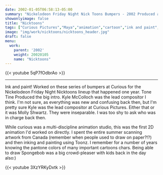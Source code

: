 ```yaml
---
date: 2002-01-05T06:58:13-05:00
summary: "Nickelodeon Friday Night Nick Toons Bumpers - 2002 Produced at Curious Pictures."
showonlyimage: false
title: "Nicktoons"
tags: ["Curious Pictures","Maya","animation","cartoon","ink and paint","maya","aftereffects","Internship"]
image: "img/work/nicktoons/nicktoons_header.jpg"
draft: false
menu:
  work:
    parent: '2002'
    weight: 20020105
    name: "Nicktoons"
---
```


{{< youtube 5qP7fOdbrAo >}}

---

Ink and paint!
Worked on these series of bumpers at Curious for the Nickelodeon Friday Night Nicktoons lineup that happened one year. Tone Tine Produced the big intro. Kyle McColloch was the lead compositor I think. I'm not sure, as everything was new and confusing back then, but I'm pretty sure Kyle was the lead compositor at Curious Pictures. Either that or it was Molly Shwartz. They were inseparable. I was too shy to ask who was in charge back then.

While curious was a multi-discipline animation studio, this was the first 2D animation I'd worked on directly. I spent the entire summer scanning artwork from Canada (remember when people used to draw on paper?!?) and then inking and painting using Toonz. I remember for a number of years knowing the pantone colors of many important cartoons chars. Being able to draw Spongebob was a big crowd-pleaser with kids back in the day also:)


{{< youtube 3XzYRKyDxtk >}}
